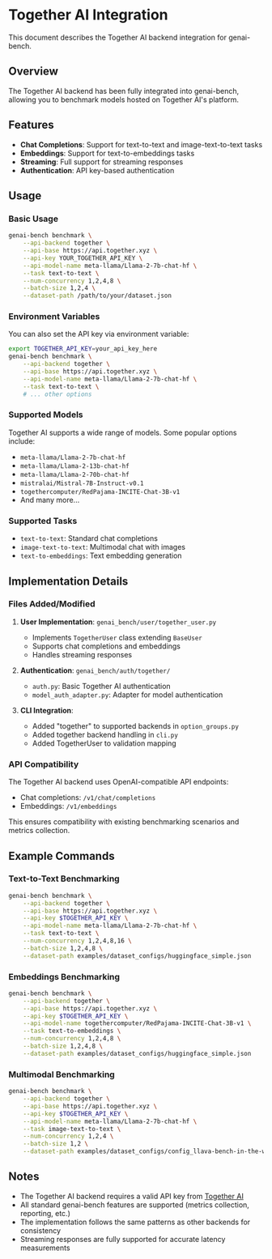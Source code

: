 # Together AI Integration

This document describes the Together AI backend integration for genai-bench.

## Overview

The Together AI backend has been fully integrated into genai-bench, allowing you to benchmark models hosted on Together AI's platform.

## Features

- **Chat Completions**: Support for text-to-text and image-text-to-text tasks
- **Embeddings**: Support for text-to-embeddings tasks
- **Streaming**: Full support for streaming responses
- **Authentication**: API key-based authentication

## Usage

### Basic Usage

```bash
genai-bench benchmark \
    --api-backend together \
    --api-base https://api.together.xyz \
    --api-key YOUR_TOGETHER_API_KEY \
    --api-model-name meta-llama/Llama-2-7b-chat-hf \
    --task text-to-text \
    --num-concurrency 1,2,4,8 \
    --batch-size 1,2,4 \
    --dataset-path /path/to/your/dataset.json
```

### Environment Variables

You can also set the API key via environment variable:

```bash
export TOGETHER_API_KEY=your_api_key_here
genai-bench benchmark \
    --api-backend together \
    --api-base https://api.together.xyz \
    --api-model-name meta-llama/Llama-2-7b-chat-hf \
    --task text-to-text \
    # ... other options
```

### Supported Models

Together AI supports a wide range of models. Some popular options include:

- `meta-llama/Llama-2-7b-chat-hf`
- `meta-llama/Llama-2-13b-chat-hf`
- `meta-llama/Llama-2-70b-chat-hf`
- `mistralai/Mistral-7B-Instruct-v0.1`
- `togethercomputer/RedPajama-INCITE-Chat-3B-v1`
- And many more...

### Supported Tasks

- `text-to-text`: Standard chat completions
- `image-text-to-text`: Multimodal chat with images
- `text-to-embeddings`: Text embedding generation

## Implementation Details

### Files Added/Modified

1. **User Implementation**: `genai_bench/user/together_user.py`
   - Implements `TogetherUser` class extending `BaseUser`
   - Supports chat completions and embeddings
   - Handles streaming responses

2. **Authentication**: `genai_bench/auth/together/`
   - `auth.py`: Basic Together AI authentication
   - `model_auth_adapter.py`: Adapter for model authentication

3. **CLI Integration**:
   - Added "together" to supported backends in `option_groups.py`
   - Added together backend handling in `cli.py`
   - Added TogetherUser to validation mapping

### API Compatibility

The Together AI backend uses OpenAI-compatible API endpoints:
- Chat completions: `/v1/chat/completions`
- Embeddings: `/v1/embeddings`

This ensures compatibility with existing benchmarking scenarios and metrics collection.

## Example Commands

### Text-to-Text Benchmarking

```bash
genai-bench benchmark \
    --api-backend together \
    --api-base https://api.together.xyz \
    --api-key $TOGETHER_API_KEY \
    --api-model-name meta-llama/Llama-2-7b-chat-hf \
    --task text-to-text \
    --num-concurrency 1,2,4,8,16 \
    --batch-size 1,2,4,8 \
    --dataset-path examples/dataset_configs/huggingface_simple.json
```

### Embeddings Benchmarking

```bash
genai-bench benchmark \
    --api-backend together \
    --api-base https://api.together.xyz \
    --api-key $TOGETHER_API_KEY \
    --api-model-name togethercomputer/RedPajama-INCITE-Chat-3B-v1 \
    --task text-to-embeddings \
    --num-concurrency 1,2,4,8 \
    --batch-size 1,2,4,8 \
    --dataset-path examples/dataset_configs/huggingface_simple.json
```

### Multimodal Benchmarking

```bash
genai-bench benchmark \
    --api-backend together \
    --api-base https://api.together.xyz \
    --api-key $TOGETHER_API_KEY \
    --api-model-name meta-llama/Llama-2-7b-chat-hf \
    --task image-text-to-text \
    --num-concurrency 1,2,4 \
    --batch-size 1,2 \
    --dataset-path examples/dataset_configs/config_llava-bench-in-the-wild.json
```

## Notes

- The Together AI backend requires a valid API key from [Together AI](https://together.ai)
- All standard genai-bench features are supported (metrics collection, reporting, etc.)
- The implementation follows the same patterns as other backends for consistency
- Streaming responses are fully supported for accurate latency measurements
